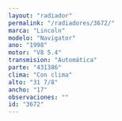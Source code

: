 ```yaml
---
layout: "radiador"
permalink: "/radiadores/3672/"
marca: "Lincoln"
modelo: "Navigator"
ano: "1998"
motor: "V8 5.4"
transmision: "Automática"
parte: "431386"
clima: "Con clima"
alto: "31 7/8"
ancho: "17"
observaciones: ""
id: "3672"
---
```


